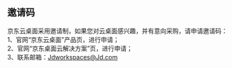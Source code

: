 ## 邀请码
京东云桌面采用邀请制，如果您对云桌面感兴趣，并有意向采购，请申请邀请码：</br>
1、官网“京东云桌面”产品页，进行申请；</br>
2、官网“京东桌面云解决方案”页，进行申请；</br>
3、联系邮箱：Jdworkspaces@Jd.com
